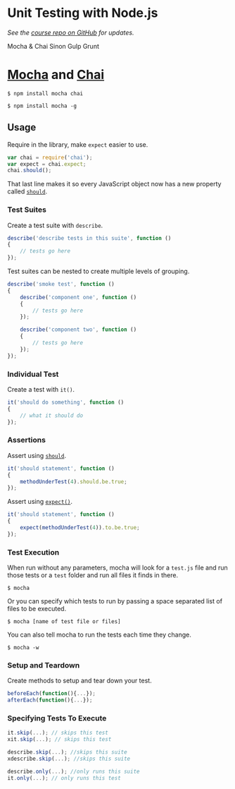 Unit Testing with Node.js
=========================

*See the [course repo on GitHub](https://github.com/joeeames/UnitTestingNodeCourse) for updates.*

Mocha & Chai
Sinon
Gulp
Grunt

# [Mocha](http://mochajs.org) and [Chai](http://chaijs.com) #

```
$ npm install mocha chai

$ npm install mocha -g
```

## Usage ##

Require in the library, make `expect` easier to use.

```javascript
var chai = require('chai');
var expect = chai.expect;
chai.should();
```

That last line makes it so every JavaScript object now has a new property called [`should`](http://chaijs.com/guide/styles/#should).

### Test Suites ###

Create a test suite with `describe`.

```javascript
describe('describe tests in this suite', function ()
{
	// tests go here
});
```

Test suites can be nested to create multiple levels of grouping.

```javascript
describe('smoke test', function ()
{
	describe('component one', function ()
	{
		// tests go here
	});

	describe('component two', function ()
	{
		// tests go here
	});
});
```

### Individual Test ###

Create a test with `it()`.

```javascript
it('should do something', function ()
{
	// what it should do
});
```

### Assertions ###

Assert using [`should`](http://chaijs.com/guide/styles/#should).

```javascript
it('should statement', function ()
{
	methodUnderTest(4).should.be.true;
});
```

Assert using [`expect()`](http://chaijs.com/guide/styles/#expect).

```javascript
it('should statement', function ()
{
	expect(methodUnderTest(4)).to.be.true;
});
```

### Test Execution ###

When run without any parameters, mocha will look for a `test.js` file and run those tests or a `test` folder and run all files it finds in there.

```
$ mocha
```

Or you can specify which tests to run by passing a space separated list of files to be executed.

```
$ mocha [name of test file or files]
```

You can also tell mocha to run the tests each time they change.

```
$ mocha -w
```

### Setup and Teardown ###

Create methods to setup and tear down your test.

```javascript
beforeEach(function(){...});
afterEach(function(){...});
```

### Specifying Tests To Execute ###

```javascript
it.skip(...); // skips this test
xit.skip(...); // skips this test

describe.skip(...); //skips this suite
xdescribe.skip(...); //skips this suite

describe.only(...); //only runs this suite
it.only(...); // only runs this test
```

